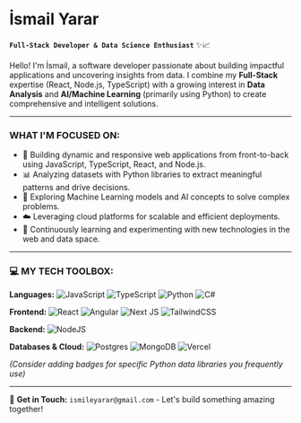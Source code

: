 # İsmail Yarar
**`Full-Stack Developer & Data Science Enthusiast`** ✨📈

Hello! I'm İsmail, a software developer passionate about building impactful applications and uncovering insights from data. I combine my **Full-Stack** expertise (React, Node.js, TypeScript) with a growing interest in **Data Analysis** and **AI/Machine Learning** (primarily using Python) to create comprehensive and intelligent solutions.

---

### WHAT I'M FOCUSED ON:

- 🚀 Building dynamic and responsive web applications from front-to-back using JavaScript, TypeScript, React, and Node.js.
- 📊 Analyzing datasets with Python libraries to extract meaningful patterns and drive decisions.
- 🧠 Exploring Machine Learning models and AI concepts to solve complex problems.
- ☁️ Leveraging cloud platforms for scalable and efficient deployments.
- 🌱 Continuously learning and experimenting with new technologies in the web and data space.

---

### 💻 MY TECH TOOLBOX:

**Languages:**
![JavaScript](https://img.shields.io/badge/javascript-%23323330.svg?style=for-the-badge&logo=javascript&logoColor=%23F7DF1E) ![TypeScript](https://img.shields.io/badge/typescript-%23007ACC.svg?style=for-the-badge&logo=typescript&logoColor=white) ![Python](https://img.shields.io/badge/python-3670A0?style=for-the-badge&logo=python&logoColor=ffdd54) ![C#](https://img.shields.io/badge/c%23-%23239120.svg?style=for-the-badge&logo=csharp&logoColor=white)

**Frontend:**
![React](https://img.shields.io/badge/react-%2320232a.svg?style=for-the-badge&logo=react&logoColor=%2361DAFB) ![Angular](https://img.shields.io/badge/angular-%23DD0031.svg?style=for-the-badge&logo=angular&logoColor=white) ![Next JS](https://img.shields.io/badge/Next-black?style=for-the-badge&logo=next.js&logoColor=white) ![TailwindCSS](https://img.shields.io/badge/tailwindcss-%2338B2AC.svg?style=for-the-badge&logo=tailwind-css&logoColor=white)

**Backend:**
![NodeJS](https://img.shields.io/badge/node.js-6DA55F?style=for-the-badge&logo=node.js&logoColor=white)

**Databases & Cloud:**
![Postgres](https://img.shields.io/badge/postgres-%23316192.svg?style=for-the-badge&logo=postgresql&logoColor=white) ![MongoDB](https://img.shields.io/badge/MongoDB-%234ea94b.svg?style=for-the-badge&logo=mongodb&logoColor=white) ![Vercel](https://img.shields.io/badge/vercel-%23000000.svg?style=for-the-badge&logo=vercel&logoColor=white)

*(Consider adding badges for specific Python data libraries you frequently use)*

---

📧 **Get in Touch:** `ismileyarar@gmail.com` - Let's build something amazing together!
